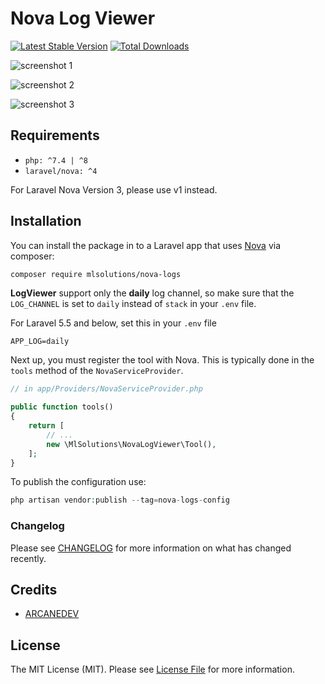 # Nova Log Viewer

[![Latest Stable Version](https://poser.pugx.org/mlsolutions/nova-logs/v/stable)](https://packagist.org/packages/mlsolutions/nova-logs)
[![Total Downloads](https://poser.pugx.org/mlsolutions/nova-logs/downloads)](https://packagist.org/packages/mlsolutions/nova-logs)

![screenshot 1](1.png)

![screenshot 2](2.png)

![screenshot 3](3.png)

## Requirements

- `php: ^7.4 | ^8`
- `laravel/nova: ^4`

For Laravel Nova Version 3, please use v1 instead.

## Installation

You can install the package in to a Laravel app that uses [Nova](https://nova.laravel.com) via composer:

```bash
composer require mlsolutions/nova-logs
```

**LogViewer** support only the **daily** log channel, so make sure that the `LOG_CHANNEL` is set to `daily` instead of `stack` in your `.env` file.

For Laravel 5.5 and below, set this in your `.env` file

`
APP_LOG=daily
`

Next up, you must register the tool with Nova. This is typically done in the `tools` method of the `NovaServiceProvider`.

```php
// in app/Providers/NovaServiceProvider.php

public function tools()
{
    return [
        // ...
        new \MlSolutions\NovaLogViewer\Tool(),
    ];
}
```

To publish the configuration use:

```php
php artisan vendor:publish --tag=nova-logs-config
```

### Changelog

Please see [CHANGELOG](CHANGELOG.md) for more information on what has changed recently.

## Credits

- [ARCANEDEV](https://github.com/ARCANEDEV/LogViewer)

## License

The MIT License (MIT). Please see [License File](LICENSE.md) for more information.
